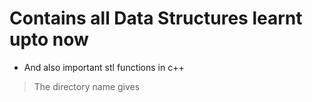 # Contains all Data Structures learnt upto now

* And also important stl functions in c++

>The directory name gives